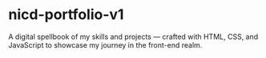 # nicd-portfolio-v1
A digital spellbook of my skills and projects — crafted with HTML, CSS, and JavaScript to showcase my journey in the front-end realm.
